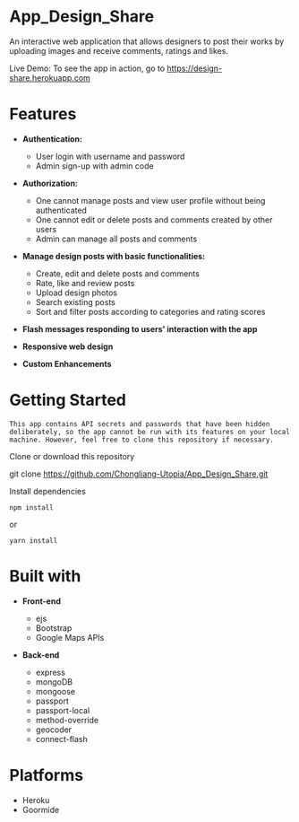 # App_Design_Share
An interactive web application that allows designers to post their works by uploading images and receive comments, ratings and likes.

Live Demo:
To see the app in action, go to https://design-share.herokuapp.com 
# Features

- **Authentication:**
  - User login with username and password
  - Admin sign-up with admin code

- **Authorization:**
  - One cannot manage posts and view user profile without being authenticated
  - One cannot edit or delete posts and comments created by other users
  - Admin can manage all posts and comments

- **Manage design posts with basic functionalities:**
  - Create, edit and delete posts and comments
  - Rate, like and review posts
  - Upload design photos
  - Search existing posts
  - Sort and filter posts according to categories and rating scores

- **Flash messages responding to users' interaction with the app**
- **Responsive web design**
- **Custom Enhancements**

# Getting Started

    This app contains API secrets and passwords that have been hidden deliberately, so the app cannot be run with its features on your local machine. However, feel free to clone this repository if necessary.

Clone or download this repository

git clone https://github.com/Chongliang-Utopia/App_Design_Share.git

Install dependencies

    npm install

or

    yarn install
# Built with
- **Front-end**
  - ejs
  - Bootstrap
  - Google Maps APIs

- **Back-end**
  - express
  - mongoDB
  - mongoose
  - passport
  - passport-local
  - method-override
  - geocoder
  - connect-flash

# Platforms
- Heroku
- Goormide


